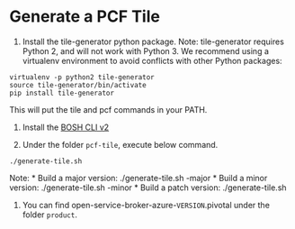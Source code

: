 # Generate a PCF Tile

1. Install the tile-generator python package. Note: tile-generator requires Python 2, and will not work with Python 3. We recommend using a virtualenv environment to avoid conflicts with other Python packages:

  ```
  virtualenv -p python2 tile-generator
  source tile-generator/bin/activate
  pip install tile-generator
  ```

  This will put the tile and pcf commands in your PATH.

1. Install the [BOSH CLI v2](https://bosh.io/docs/cli-v2.html)

1. Under the folder `pcf-tile`, execute below command.

  ```
  ./generate-tile.sh
  ```

  Note:
    * Build a major version: ./generate-tile.sh -major
    * Build a minor version: ./generate-tile.sh -minor
    * Build a patch version: ./generate-tile.sh

1. You can find open-service-broker-azure-`VERSION`.pivotal under the folder `product`.

